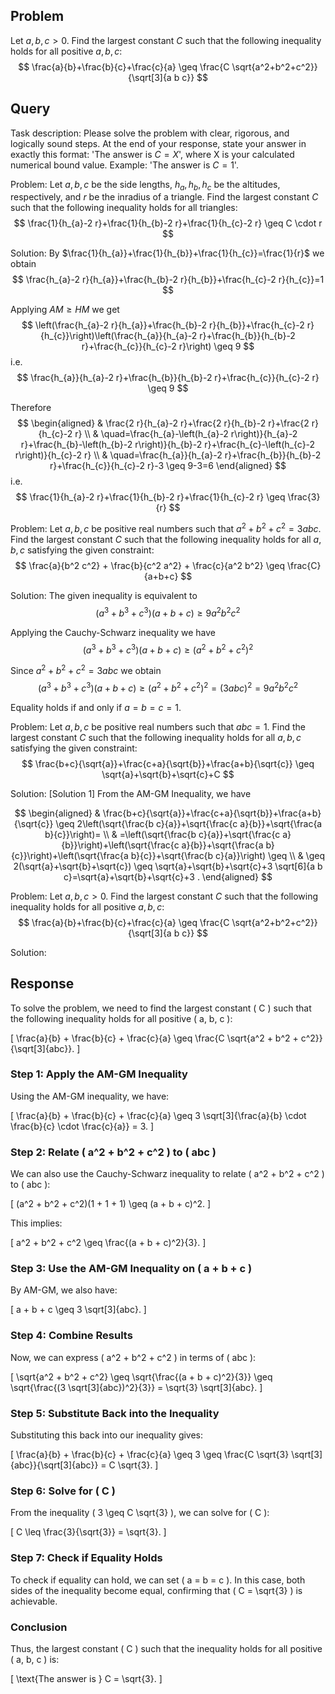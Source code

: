 ## Problem

Let $a, b, c > 0$. Find the largest constant $C$ such that the following inequality holds for all positive $a, b, c$:
$$
\frac{a}{b}+\frac{b}{c}+\frac{c}{a} \geq \frac{C \sqrt{a^2+b^2+c^2}}{\sqrt[3]{a b c}}
$$

## Query

Task description: Please solve the problem with clear, rigorous, and logically sound steps. At the end of your response, state your answer in exactly this format: 'The answer is $C=X$', where X is your calculated numerical bound value. Example: 'The answer is $C=1$'.



Problem: Let $a, b, c$ be the side lengths, $h_{a}, h_{b}, h_{c}$ be the altitudes, respectively, and $r$ be the inradius of a triangle. Find the largest constant $C$ such that the following inequality holds for all triangles:
$$
\frac{1}{h_{a}-2 r}+\frac{1}{h_{b}-2 r}+\frac{1}{h_{c}-2 r} \geq C \cdot r
$$

Solution: By $\frac{1}{h_{a}}+\frac{1}{h_{b}}+\frac{1}{h_{c}}=\frac{1}{r}$ we obtain
$$
\frac{h_{a}-2 r}{h_{a}}+\frac{h_{b}-2 r}{h_{b}}+\frac{h_{c}-2 r}{h_{c}}=1
$$

Applying $A M \geq H M$ we get
$$
\left(\frac{h_{a}-2 r}{h_{a}}+\frac{h_{b}-2 r}{h_{b}}+\frac{h_{c}-2 r}{h_{c}}\right)\left(\frac{h_{a}}{h_{a}-2 r}+\frac{h_{b}}{h_{b}-2 r}+\frac{h_{c}}{h_{c}-2 r}\right) \geq 9
$$
i.e.
$$
\frac{h_{a}}{h_{a}-2 r}+\frac{h_{b}}{h_{b}-2 r}+\frac{h_{c}}{h_{c}-2 r} \geq 9
$$

Therefore
$$
\begin{aligned}
& \frac{2 r}{h_{a}-2 r}+\frac{2 r}{h_{b}-2 r}+\frac{2 r}{h_{c}-2 r} \\
& \quad=\frac{h_{a}-\left(h_{a}-2 r\right)}{h_{a}-2 r}+\frac{h_{b}-\left(h_{b}-2 r\right)}{h_{b}-2 r}+\frac{h_{c}-\left(h_{c}-2 r\right)}{h_{c}-2 r} \\
& \quad=\frac{h_{a}}{h_{a}-2 r}+\frac{h_{b}}{h_{b}-2 r}+\frac{h_{c}}{h_{c}-2 r}-3 \geq 9-3=6
\end{aligned}
$$
i.e.
$$
\frac{1}{h_{a}-2 r}+\frac{1}{h_{b}-2 r}+\frac{1}{h_{c}-2 r} \geq \frac{3}{r}
$$



Problem: Let $a, b, c$ be positive real numbers such that $a^2 + b^2 + c^2 = 3abc$. Find the largest constant $C$ such that the following inequality holds for all $a, b, c$ satisfying the given constraint:
$$
\frac{a}{b^2 c^2} + \frac{b}{c^2 a^2} + \frac{c}{a^2 b^2} \geq \frac{C}{a+b+c}
$$

Solution: The given inequality is equivalent to
$$
\left(a^{3}+b^{3}+c^{3}\right)(a+b+c) \geq 9 a^{2} b^{2} c^{2}
$$

Applying the Cauchy-Schwarz inequality we have
$$
\left(a^{3}+b^{3}+c^{3}\right)(a+b+c) \geq\left(a^{2}+b^{2}+c^{2}\right)^{2}
$$

Since $a^{2}+b^{2}+c^{2}=3 a b c$ we obtain
$$
\left(a^{3}+b^{3}+c^{3}\right)(a+b+c) \geq\left(a^{2}+b^{2}+c^{2}\right)^{2}=(3 a b c)^{2}=9 a^{2} b^{2} c^{2}
$$

Equality holds if and only if $a=b=c=1$.



Problem: Let $a, b, c$ be positive real numbers such that $a b c = 1$. Find the largest constant $C$ such that the following inequality holds for all $a, b, c$ satisfying the given constraint:
$$
\frac{b+c}{\sqrt{a}}+\frac{c+a}{\sqrt{b}}+\frac{a+b}{\sqrt{c}} \geq \sqrt{a}+\sqrt{b}+\sqrt{c}+C
$$

Solution: [Solution 1]
From the AM-GM Inequality, we have

$$
\begin{aligned}
& \frac{b+c}{\sqrt{a}}+\frac{c+a}{\sqrt{b}}+\frac{a+b}{\sqrt{c}} \geq 2\left(\sqrt{\frac{b c}{a}}+\sqrt{\frac{c a}{b}}+\sqrt{\frac{a b}{c}}\right)= \\
& =\left(\sqrt{\frac{b c}{a}}+\sqrt{\frac{c a}{b}}\right)+\left(\sqrt{\frac{c a}{b}}+\sqrt{\frac{a b}{c}}\right)+\left(\sqrt{\frac{a b}{c}}+\sqrt{\frac{b c}{a}}\right) \geq \\
& \geq 2(\sqrt{a}+\sqrt{b}+\sqrt{c}) \geq \sqrt{a}+\sqrt{b}+\sqrt{c}+3 \sqrt[6]{a b c}=\sqrt{a}+\sqrt{b}+\sqrt{c}+3 .
\end{aligned}
$$

Problem: Let $a, b, c > 0$. Find the largest constant $C$ such that the following inequality holds for all positive $a, b, c$:
$$
\frac{a}{b}+\frac{b}{c}+\frac{c}{a} \geq \frac{C \sqrt{a^2+b^2+c^2}}{\sqrt[3]{a b c}}
$$

Solution:

## Response

To solve the problem, we need to find the largest constant \( C \) such that the following inequality holds for all positive \( a, b, c \):

\[
\frac{a}{b} + \frac{b}{c} + \frac{c}{a} \geq \frac{C \sqrt{a^2 + b^2 + c^2}}{\sqrt[3]{abc}}.
\]

### Step 1: Apply the AM-GM Inequality

Using the AM-GM inequality, we have:

\[
\frac{a}{b} + \frac{b}{c} + \frac{c}{a} \geq 3 \sqrt[3]{\frac{a}{b} \cdot \frac{b}{c} \cdot \frac{c}{a}} = 3.
\]

### Step 2: Relate \( a^2 + b^2 + c^2 \) to \( abc \)

We can also use the Cauchy-Schwarz inequality to relate \( a^2 + b^2 + c^2 \) to \( abc \):

\[
(a^2 + b^2 + c^2)(1 + 1 + 1) \geq (a + b + c)^2.
\]

This implies:

\[
a^2 + b^2 + c^2 \geq \frac{(a + b + c)^2}{3}.
\]

### Step 3: Use the AM-GM Inequality on \( a + b + c \)

By AM-GM, we also have:

\[
a + b + c \geq 3 \sqrt[3]{abc}.
\]

### Step 4: Combine Results

Now, we can express \( a^2 + b^2 + c^2 \) in terms of \( abc \):

\[
\sqrt{a^2 + b^2 + c^2} \geq \sqrt{\frac{(a + b + c)^2}{3}} \geq \sqrt{\frac{(3 \sqrt[3]{abc})^2}{3}} = \sqrt{3} \sqrt[3]{abc}.
\]

### Step 5: Substitute Back into the Inequality

Substituting this back into our inequality gives:

\[
\frac{a}{b} + \frac{b}{c} + \frac{c}{a} \geq 3 \geq \frac{C \sqrt{3} \sqrt[3]{abc}}{\sqrt[3]{abc}} = C \sqrt{3}.
\]

### Step 6: Solve for \( C \)

From the inequality \( 3 \geq C \sqrt{3} \), we can solve for \( C \):

\[
C \leq \frac{3}{\sqrt{3}} = \sqrt{3}.
\]

### Step 7: Check if Equality Holds

To check if equality can hold, we can set \( a = b = c \). In this case, both sides of the inequality become equal, confirming that \( C = \sqrt{3} \) is achievable.

### Conclusion

Thus, the largest constant \( C \) such that the inequality holds for all positive \( a, b, c \) is:

\[
\text{The answer is } C = \sqrt{3}.
\]